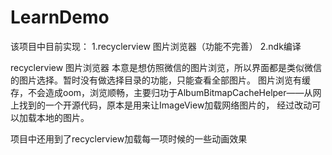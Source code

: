 # LearnDemo
该项目中目前实现：
1.recyclerview 图片浏览器（功能不完善）
2.ndk编译

recyclerview 图片浏览器
本意是想仿照微信的图片浏览，所以界面都是类似微信的图片选择。暂时没有做选择目录的功能，只能查看全部图片。
图片浏览有缓存，不会造成oom，浏览顺畅，主要归功于AlbumBitmapCacheHelper——从网上找到的一个开源代码，原本是用来让ImageView加载网络图片的，
经过改动可以加载本地的图片。

项目中还用到了recyclerview加载每一项时候的一些动画效果

